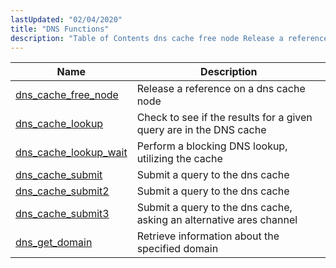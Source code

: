 ```yaml
---
lastUpdated: "02/04/2020"
title: "DNS Functions"
description: "Table of Contents dns cache free node Release a reference on a dns cache node dns cache lookup Check to see if the results for a given query are in the DNS cache dns cache lookup wait Perform a blocking DNS lookup utilizing the cache dns cache submit Submit a..."
---
```



| Name                                                                                                      | Description                                                         |
|-----------------------------------------------------------------------------------------------------------|---------------------------------------------------------------------|
| [dns_cache_free_node](/momentum/3/3-api/apis-dns-cache-free-node)     | Release a reference on a dns cache node                             |
| [dns_cache_lookup](/momentum/3/3-api/apis-dns-cache-lookup)           | Check to see if the results for a given query are in the DNS cache  |
| [dns_cache_lookup_wait](/momentum/3/3-api/apis-dns-cache-lookup-wait) | Perform a blocking DNS lookup, utilizing the cache                  |
| [dns_cache_submit](/momentum/3/3-api/apis-dns-cache-submit)           | Submit a query to the dns cache                                     |
| [dns_cache_submit2](/momentum/3/3-api/apis-dns-cache-submit-2)         | Submit a query to the dns cache                                     |
| [dns_cache_submit3](/momentum/3/3-api/apis-dns-cache-submit-3)         | Submit a query to the dns cache, asking an alternative ares channel |
| [dns_get_domain](/momentum/3/3-api/apis-dns-get-domain)               | Retrieve information about the specified domain                     |